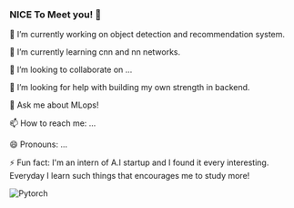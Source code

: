 ### NICE To Meet you! 👋

<!--
**amo33/amo33** is a ✨ _special_ ✨ repository because its `README.md` (this file) appears on your GitHub profile.-->

<p>
   <p>🔭 I’m currently working on object detection and recommendation system.</p>
   <p>🌱 I’m currently learning cnn and nn networks.</p>
   <p>👯 I’m looking to collaborate on ...</p>
   <p>🤔 I’m looking for help with building my own strength in backend.</p>
   <p>💬 Ask me about MLops!</p>
   <p>📫 How to reach me: ...</p>
   <p>😄 Pronouns: ...</p>
   <p>⚡ Fun fact: I'm an intern of A.I startup and I found it every interesting. Everyday I learn such things that encourages me to study more!</p>
</p>

![Pytorch](https://img.shields.io/badge/Pytorch-222222?style=for-the-badge&logo=Pytorch&logoColor=ffffff)
